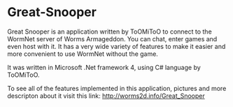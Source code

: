 Great-Snooper
=============

Great Snooper is an application written by ToOMiToO to connect to the WormNet server of Worms Armageddon. You can chat, enter games and even host with it. It has a very wide variety of features to make it easier and more convenient to use WormNet without the game.

It was written in Microsoft .Net framework 4, using C# language by ToOMiToO.

To see all of the features implemented in this application, pictures and more descripton about it visit this link: http://worms2d.info/Great_Snooper
